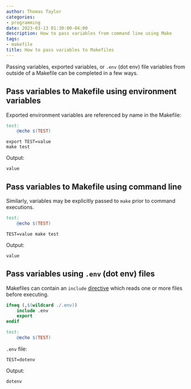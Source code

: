 ```yaml
---
author: Thomas Taylor
categories:
- programming
date: 2023-03-13 01:30:00-04:00
description: How to pass variables from command line using Make
tags:
- makefile
title: How to pass variables to Makefiles
---
```


Passing variables, exported variables, or `.env` (dot env) file variables from outside of a Makefile can be completed in a few ways.

## Pass variables to Makefile using environment variables

Exported environment variables are referenced by name in the Makefile:

```makefile
test:
	@echo $(TEST)
```

```shell
export TEST=value
make test
```

Output:

```text
value
```

## Pass variables to Makefile using command line

Similarly, variables may be explicitly passed to `make` prior to command executions.

```makefile
test:
	@echo $(TEST)
```

```shell
TEST=value make test
```

Output:

```text
value
```

## Pass variables using `.env` (dot env) files

Makefiles can contain an `include` [directive](https://www.gnu.org/software/make/manual/html_node/Include.html) which reads one or more files before executing.

```makefile
ifneq (,$(wildcard ./.env))
	include .env
	export
endif

test:
	@echo $(TEST)
```

`.env` file:

```text
TEST=dotenv
```

Output:

```text
dotenv
```